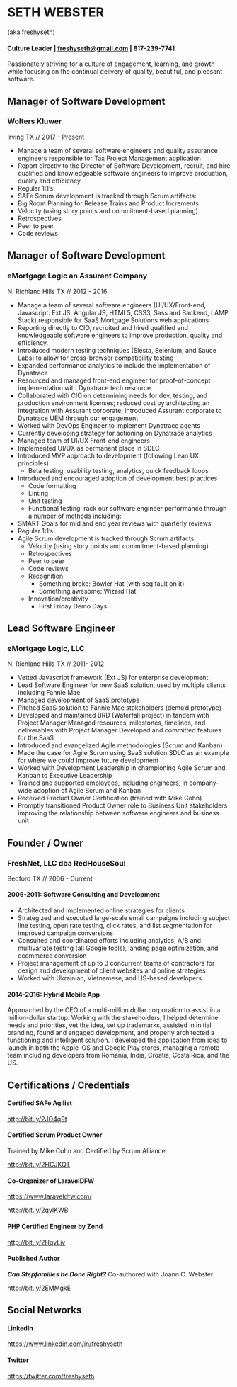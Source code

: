 # SETH WEBSTER
(aka freshyseth)
#### Culture Leader | freshyseth@gmail.com | 817-239-7741
Passionately striving for a culture of engagement, learning, and growth while focusing on the continual delivery of quality, beautiful, and pleasant software.
## Manager of Software Development
### Wolters Kluwer
Irving TX // 2017 - Present
- Manage a team of several software engineers and quality assurance engineers responsible for Tax Project Management application
- Report directly to the Director of Software Development, recruit, and hire qualified and knowledgeable software engineers to improve production, quality and efficiency.
- Regular 1:1’s
- SAFe Scrum development is tracked through Scrum artifacts:
 - Big Room Planning for Release Trains and Product Increments
 - Velocity (using story points and commitment-based planning)
 - Retrospectives
 - Peer to peer
 - Code reviews

## Manager of Software Development
### eMortgage Logic an Assurant Company
N. Richland Hills TX // 2012 - 2016
- Manage a team of several software engineers (UI/UX/Front-end, Javascript: Ext JS, Angular JS, HTML5, CSS3, Sass and Backend, LAMP Stack) responsible for SaaS Mortgage Solutions web applications
- Reporting directly to CIO, recruited and hired qualified and knowledgeable software engineers to improve production, quality and efficiency.
- Introduced modern testing techniques (Siesta, Selenium, and Sauce Labs) to allow for cross-browser compatibility testing
- Expanded performance analytics to include the implementation of Dynatrace
 - Resourced and managed front-end engineer for proof-of-concept implementation with Dynatrace tech resource
 - Collaborated with CIO on determining needs for dev, testing, and production environment licenses; reduced cost by architecting an integration with Assurant corporate; introduced Assurant corporate to Dynatrace UEM through our engagement
 - Worked with DevOps Engineer to implement Dynatrace agents
 - Currently developing strategy for actioning on Dynatrace analytics
- Managed team of UI/UX Front-end engineers
 - Implemented UI/UX as permanent place in SDLC
 - Introduced MVP approach to development (following Lean UX principles)
   - Beta testing, usability testing, analytics, quick feedback loops
 - Introduced and encouraged adoption of development best practices
   - Code formatting
   - Linting
   - Unit testing
   - Functional testing 
   rack our software engineer performance through a number of methods including:
 - SMART Goals for mid and end year reviews with quarterly reviews
 - Regular 1:1’s
 - Agile Scrum development is tracked through Scrum artifacts:
   - Velocity (using story points and commitment-based planning)
   - Retrospectives
   - Peer to peer
   - Code reviews
   - Recognition
     - Something broke: Bowler Hat (with seg fault on it)
     - Something awesome: Wizard Hat
   - Innovation/creativity
     - First Friday Demo Days

## Lead Software Engineer
### eMortgage Logic, LLC
N. Richland Hills TX // 2011- 2012
- Vetted Javascript framework (Ext JS) for enterprise development
- Lead Software Engineer for new SaaS solution, used by multiple clients including Fannie Mae
- Managed development of SaaS prototype
- Pitched SaaS solution to Fannie Mae stakeholders (demo’d prototype)
- Developed and maintained BRD (Waterfall project) in tandem with Project Manager
Managed resources, milestones, timelines, and deliverables with Project Manager
Developed and committed features for the SaaS
- Introduced and evangelized Agile methodologies (Scrum and Kanban)
 - Made the case for Agile Scrum using SaaS solution SDLC as an example for where we could improve future development
 - Worked with Development Leadership in championing Agile Scrum and Kanban to Executive Leadership
 - Trained and supported employees, including engineers, in company-wide adoption of Agile Scrum and Kanban
 - Received Product Owner Certification (trained with Mike Cohn)
 - Promptly transitioned Product Owner role to Business Unit stakeholders improving the relationship between software engineers and business unit

## Founder / Owner
### FreshNet, LLC dba RedHouseSoul
Bedford TX // 2006 - Current
#### 2006-2011: Software Consulting and Development
- Architected and implemented online strategies for clients
- Strategized and executed large-scale email campaigns including subject line testing, open rate testing, click rates, and list segmentation for improved campaign conversions
- Consulted and coordinated efforts including analytics, A/B and multivariate testing (all Google tools), landing page optimization, and ecommerce conversion
- Project management of up to 3 concurrent teams of contractors for design and development of client websites and online strategies
- Worked with Ukrainian, Vietnamese, and US-based developers

#### 2014-2016: Hybrid Mobile App
Approached by the CEO of a multi-million dollar corporation to assist in a million-dollar startup. Working with the stakeholders, I helped determine needs and priorities, vet the idea, set up trademarks, assisted in initial branding, found and engaged development, and properly architected a functioning and intelligent solution. I developed the application from idea to launch in both the Apple iOS and Google Play stores, managing a remote team including developers from Romania, India, Croatia, Costa Rica, and the US.

## Certifications / Credentials
#### Certified SAFe Agilist
http://bit.ly/2JO4q9t

#### Certified Scrum Product Owner
Trained by Mike Cohn and Certified by Scrum Alliance

http://bit.ly/2HCJKQT

#### Co-Organizer of LaravelDFW
https://www.laraveldfw.com/

http://bit.ly/2qyIKWB

#### PHP Certified Engineer by Zend
http://bit.ly/2HqvLjv

#### Published Author
***Can Stepfamilies be Done Right?*** Co-authored with Joann C. Webster

http://bit.ly/2EMMgkE

## Social Networks
#### LinkedIn
https://www.linkedin.com/in/freshyseth
#### Twitter
https://twitter.com/freshyseth
